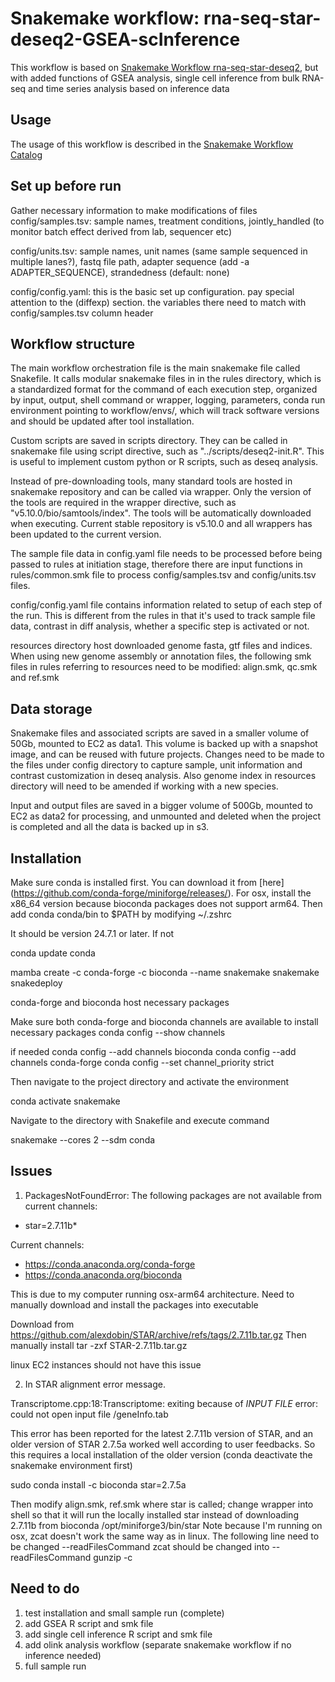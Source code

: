 # Snakemake workflow: rna-seq-star-deseq2-GSEA-scInference

This workflow is based on [Snakemake Workflow rna-seq-star-deseq2](https://github.com/snakemake-workflows/rna-seq-star-deseq2), but with added functions of GSEA analysis, single cell inference from bulk RNA-seq and time series analysis based on inference data 

## Usage

The usage of this workflow is described in the [Snakemake Workflow Catalog](https://snakemake.github.io/snakemake-workflow-catalog/?usage=snakemake-workflows%2Frna-seq-star-deseq2)

## Set up before run

Gather necessary information to make modifications of files
config/samples.tsv: sample names, treatment conditions, jointly_handled (to monitor batch effect derived from lab, sequencer etc)

config/units.tsv: sample names, unit names (same sample sequenced in multiple lanes?), fastq file path, adapter sequence (add -a ADAPTER_SEQUENCE), strandedness (default: none)

config/config.yaml: this is the basic set up configuration. pay special attention to the (diffexp) section. the variables there need to match with config/samples.tsv column header

## Workflow structure

The main workflow orchestration file is the main snakemake file called Snakefile. It calls modular snakemake files in in the rules directory, which is a standardized format for the command of each execution step, organized by input, output, shell command or wrapper, logging, parameters, conda run environment pointing to workflow/envs/, which will track software versions and should be updated after tool installation.

Custom scripts are saved in scripts directory. They can be called in snakemake file using script directive,  such as "../scripts/deseq2-init.R". This is useful to implement custom python or R scripts, such as deseq analysis.

Instead of pre-downloading tools, many standard tools are hosted in snakemake repository and can be called via wrapper. Only the version of the tools are required in the wrapper directive, such as "v5.10.0/bio/samtools/index". The tools will be automatically downloaded when executing. Current stable repository is v5.10.0 and all wrappers has been updated to the current version.

The sample file data in config.yaml file needs to be processed before being passed to rules at initiation stage, therefore there are input functions in rules/common.smk file to process config/samples.tsv and config/units.tsv files.

config/config.yaml file contains information related to setup of each step of the run. This is different from the rules in that it's used to track sample file data, contrast in diff analysis, whether a specific step is activated or not.

resources directory host downloaded genome fasta, gtf files and indices. When using new genome assembly or annotation files, the following smk files in rules referring to resources need to be modified: align.smk, qc.smk and ref.smk

## Data storage

Snakemake files and associated scripts are saved in a smaller volume of 50Gb, mounted to EC2 as data1. This volume is backed up with a snapshot image, and can be reused with future projects. Changes need to be made to the files under config directory to capture sample, unit information and contrast customization in deseq analysis. Also genome index in resources directory will need to be amended if working with a new species.

Input and output files are saved in a bigger volume of 500Gb, mounted to EC2 as data2 for processing, and unmounted and deleted when the project is completed and all the data is backed up in s3.

## Installation

Make sure conda is installed first. You can download it from [here] (https://github.com/conda-forge/miniforge/releases/). For osx, install the x86_64 version because bioconda packages does not support arm64. Then add conda conda/bin to $PATH by modifying ~/.zshrc

It should be version 24.7.1 or later. If not

conda update conda

mamba create -c conda-forge -c bioconda --name snakemake snakemake snakedeploy

conda-forge and bioconda host necessary packages

Make sure both conda-forge and bioconda channels are available to install necessary packages
conda config --show channels

if needed
conda config --add channels bioconda
conda config --add channels conda-forge
conda config --set channel_priority strict

Then navigate to the project directory and activate the environment

conda activate snakemake

Navigate to the directory with Snakefile and execute command

snakemake --cores 2 --sdm conda

## Issues

1. PackagesNotFoundError: The following packages are not available from current channels:

  - star=2.7.11b*

Current channels:

  - https://conda.anaconda.org/conda-forge
  - https://conda.anaconda.org/bioconda

This is due to my computer running osx-arm64 architecture. Need to manually download and install the packages into executable

Download from https://github.com/alexdobin/STAR/archive/refs/tags/2.7.11b.tar.gz
Then manually install
tar -zxf STAR-2.7.11b.tar.gz

linux EC2 instances should not have this issue

2. In STAR alignment error message.

Transcriptome.cpp:18:Transcriptome: exiting because of *INPUT FILE* error: could not open input file /geneInfo.tab

This error has been reported for the latest 2.7.11b version of STAR, and an older version of STAR 2.7.5a worked well according to user feedbacks. So this requires a local installation of the older version (conda deactivate the snakemake environment first)

sudo conda install -c bioconda star=2.7.5a

Then modify align.smk, ref.smk where star is called; change wrapper into shell so that it will run the locally installed star instead of downloading 2.7.11b from bioconda
/opt/miniforge3/bin/star
Note because I'm running on osx, zcat doesn't work the same way as in linux. The following line need to be changed
--readFilesCommand zcat should be changed into
--readFilesCommand gunzip -c 

## Need to do

1. test installation and small sample run (complete)
2. add GSEA R script and smk file
3. add single cell inference R script and smk file
4. add olink analysis workflow (separate snakemake workflow if no inference needed)
5. full sample run